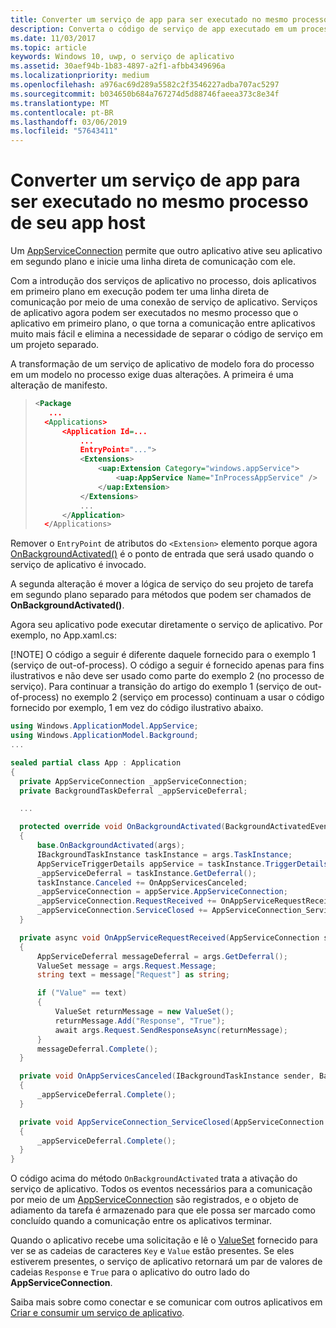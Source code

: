 ```yaml
---
title: Converter um serviço de app para ser executado no mesmo processo de seu app host
description: Converta o código de serviço de app executado em um processo separado em segundo plano em código que é executado no mesmo processo de seu provedor de serviços de app.
ms.date: 11/03/2017
ms.topic: article
keywords: Windows 10, uwp, o serviço de aplicativo
ms.assetid: 30aef94b-1b83-4897-a2f1-afbb4349696a
ms.localizationpriority: medium
ms.openlocfilehash: a976ac69d289a5582c2f3546227adba707ac5297
ms.sourcegitcommit: b034650b684a767274d5d88746faeea373c8e34f
ms.translationtype: MT
ms.contentlocale: pt-BR
ms.lasthandoff: 03/06/2019
ms.locfileid: "57643411"
---
```

# <a name="convert-an-app-service-to-run-in-the-same-process-as-its-host-app"></a>Converter um serviço de app para ser executado no mesmo processo de seu app host

Um [AppServiceConnection](https://msdn.microsoft.com/library/windows/apps/windows.applicationmodel.appservice.appserviceconnection.aspx) permite que outro aplicativo ative seu aplicativo em segundo plano e inicie uma linha direta de comunicação com ele.

Com a introdução dos serviços de aplicativo no processo, dois aplicativos em primeiro plano em execução podem ter uma linha direta de comunicação por meio de uma conexão de serviço de aplicativo. Serviços de aplicativo agora podem ser executados no mesmo processo que o aplicativo em primeiro plano, o que torna a comunicação entre aplicativos muito mais fácil e elimina a necessidade de separar o código de serviço em um projeto separado.

A transformação de um serviço de aplicativo de modelo fora do processo em um modelo no processo exige duas alterações. A primeira é uma alteração de manifesto.

> ```xml
> <Package
>    ...
>   <Applications>
>       <Application Id=...
>           ...
>           EntryPoint="...">
>           <Extensions>
>               <uap:Extension Category="windows.appService">
>                   <uap:AppService Name="InProcessAppService" />
>               </uap:Extension>
>           </Extensions>
>           ...
>       </Application>
>   </Applications>
> ```

Remover o `EntryPoint` de atributos do `<Extension>` elemento porque agora [OnBackgroundActivated()](https://msdn.microsoft.com/library/windows/apps/windows.ui.xaml.application.onbackgroundactivated.aspx) é o ponto de entrada que será usado quando o serviço de aplicativo é invocado.

A segunda alteração é mover a lógica de serviço do seu projeto de tarefa em segundo plano separado para métodos que podem ser chamados de **OnBackgroundActivated()**.

Agora seu aplicativo pode executar diretamente o serviço de aplicativo. Por exemplo, no App.xaml.cs:

[!NOTE] O código a seguir é diferente daquele fornecido para o exemplo 1 (serviço de out-of-process). O código a seguir é fornecido apenas para fins ilustrativos e não deve ser usado como parte do exemplo 2 (no processo de serviço).  Para continuar a transição do artigo do exemplo 1 (serviço de out-of-process) no exemplo 2 (serviço em processo) continuam a usar o código fornecido por exemplo, 1 em vez do código ilustrativo abaixo.

``` cs
using Windows.ApplicationModel.AppService;
using Windows.ApplicationModel.Background;
...

sealed partial class App : Application
{
  private AppServiceConnection _appServiceConnection;
  private BackgroundTaskDeferral _appServiceDeferral;

  ...

  protected override void OnBackgroundActivated(BackgroundActivatedEventArgs args)
  {
      base.OnBackgroundActivated(args);
      IBackgroundTaskInstance taskInstance = args.TaskInstance;
      AppServiceTriggerDetails appService = taskInstance.TriggerDetails as AppServiceTriggerDetails;
      _appServiceDeferral = taskInstance.GetDeferral();
      taskInstance.Canceled += OnAppServicesCanceled;
      _appServiceConnection = appService.AppServiceConnection;
      _appServiceConnection.RequestReceived += OnAppServiceRequestReceived;
      _appServiceConnection.ServiceClosed += AppServiceConnection_ServiceClosed;
  }

  private async void OnAppServiceRequestReceived(AppServiceConnection sender, AppServiceRequestReceivedEventArgs args)
  {
      AppServiceDeferral messageDeferral = args.GetDeferral();
      ValueSet message = args.Request.Message;
      string text = message["Request"] as string;

      if ("Value" == text)
      {
          ValueSet returnMessage = new ValueSet();
          returnMessage.Add("Response", "True");
          await args.Request.SendResponseAsync(returnMessage);
      }
      messageDeferral.Complete();
  }

  private void OnAppServicesCanceled(IBackgroundTaskInstance sender, BackgroundTaskCancellationReason reason)
  {
      _appServiceDeferral.Complete();
  }

  private void AppServiceConnection_ServiceClosed(AppServiceConnection sender, AppServiceClosedEventArgs args)
  {
      _appServiceDeferral.Complete();
  }
}
```

O código acima do método `OnBackgroundActivated` trata a ativação do serviço de aplicativo. Todos os eventos necessários para a comunicação por meio de um [AppServiceConnection](https://msdn.microsoft.com/library/windows/apps/windows.applicationmodel.appservice.appserviceconnection.aspx) são registrados, e o objeto de adiamento da tarefa é armazenado para que ele possa ser marcado como concluído quando a comunicação entre os aplicativos terminar.

Quando o aplicativo recebe uma solicitação e lê o [ValueSet](https://msdn.microsoft.com/library/windows/apps/windows.foundation.collections.valueset.aspx) fornecido para ver se as cadeias de caracteres `Key` e `Value` estão presentes. Se eles estiverem presentes, o serviço de aplicativo retornará um par de valores de cadeias `Response` e `True` para o aplicativo do outro lado do **AppServiceConnection**.

Saiba mais sobre como conectar e se comunicar com outros aplicativos em [Criar e consumir um serviço de aplicativo](https://msdn.microsoft.com/windows/uwp/launch-resume/how-to-create-and-consume-an-app-service?f=255&MSPPError=-2147217396).
